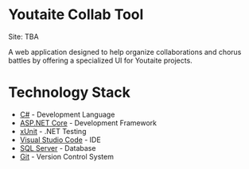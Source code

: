 # Youtaite Collab Tool
Site: TBA

A web application designed to help organize collaborations and chorus battles by offering a specialized UI for Youtaite projects.


# Technology Stack
- [C#](https://docs.microsoft.com/en-us/dotnet/csharp/) - Development Language
- [ASP.NET Core](https://www.microsoft.com/net/learn/get-started/windows) - Development Framework
- [xUnit](http://xunit.github.io/docs/getting-started-dotnet-core) - .NET Testing
- [Visual Studio Code](https://code.visualstudio.com) - IDE
- [SQL Server](https://www.microsoft.com/en-us/sql-server/sql-server-2017) - Database
- [Git](https://git-scm.com) - Version Control System

